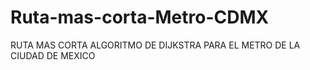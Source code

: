 # Ruta-mas-corta-Metro-CDMX
RUTA MAS CORTA ALGORITMO DE DIJKSTRA PARA EL METRO DE LA CIUDAD DE MEXICO 
